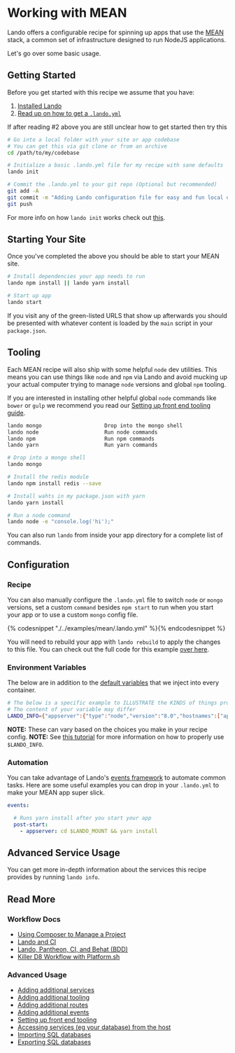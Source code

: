 Working with MEAN
=================

Lando offers a configurable recipe for spinning up apps that use the [MEAN](https://mean.io) stack, a common set of infrastructure designed to run NodeJS applications.

Let's go over some basic usage.

<!-- toc -->

Getting Started
---------------

Before you get started with this recipe we assume that you have:

1. [Installed Lando](./../installation/system-requirements.md)
2. [Read up on how to get a `.lando.yml`](./../started.md)

If after reading #2 above you are still unclear how to get started then try this

```bash
# Go into a local folder with your site or app codebase
# You can get this via git clone or from an archive
cd /path/to/my/codebase

# Initialize a basic .lando.yml file for my recipe with sane defaults
lando init

# Commit the .lando.yml to your git repo (Optional but recommended)
git add -A
git commit -m "Adding Lando configuration file for easy and fun local development!"
git push
```

For more info on how `lando init` works check out [this](./../cli/init.md).

Starting Your Site
------------------

Once you've completed the above you should be able to start your MEAN site.

```bash
# Install dependencies your app needs to run
lando npm install || lando yarn install

# Start up app
lando start
```

If you visit any of the green-listed URLS that show up afterwards you should be presented with whatever content is loaded by the `main` script in your `package.json`.

Tooling
-------

Each MEAN recipe will also ship with some helpful `node` dev utilities. This means you can use things like `node` and `npm` via Lando and avoid mucking up your actual computer trying to manage `node` versions and global `npm` tooling.

If you are interested in installing other helpful global `node` commands like `bower` or `gulp` we recommend you read our [Setting up front end tooling guide](./../tutorials/frontend.md).

```bash
lando mongo                    Drop into the mongo shell
lando node                     Run node commands
lando npm                      Run npm commands
lando yarn                     Run yarn commands
```

```bash
# Drop into a mongo shell
lando mongo

# Install the redis module
lando npm install redis --save

# Install wahts in my package.json with yarn
lando yarn install

# Run a node command
lando node -e "console.log('hi');"
```

You can also run `lando` from inside your app directory for a complete list of commands.

Configuration
-------------

### Recipe

You can also manually configure the `.lando.yml` file to switch `node` or `mongo` versions, set a custom `command` besides `npm start` to run when you start your app or to use a custom `mongo` config file.

{% codesnippet "./../examples/mean/.lando.yml" %}{% endcodesnippet %}

You will need to rebuild your app with `lando rebuild` to apply the changes to this file. You can check out the full code for this example [over here](https://github.com/lando/lando/tree/master/examples/mean).

### Environment Variables

The below are in addition to the [default variables](./../config/env.md#default-environment-variables) that we inject into every container.

```bash
# The below is a specific example to ILLUSTRATE the KINDS of things provided by this variable
# The content of your variable may differ
LANDO_INFO={"appserver":{"type":"node","version":"8.0","hostnames":["appserver"]},"database":{"type":"mongo","version":"3.2","hostnames":["database"],"internal_connection":{"host":"database","port":27017},"external_connection":{"host":"localhost","port":true}}}
```

**NOTE:** These can vary based on the choices you make in your recipe config.
**NOTE:** See [this tutorial](./../tutorials/lando-info.md) for more information on how to properly use `$LANDO_INFO`.

### Automation

You can take advantage of Lando's [events framework](./../config/events.md) to automate common tasks. Here are some useful examples you can drop in your `.lando.yml` to make your MEAN app super slick.

```yml
events:

  # Runs yarn install after you start your app
  post-start:
    - appserver: cd $LANDO_MOUNT && yarn install

```

Advanced Service Usage
----------------------

You can get more in-depth information about the services this recipe provides by running `lando info`.

Read More
---------

### Workflow Docs

*   [Using Composer to Manage a Project](http://docs.devwithlando.io/tutorials/composer-tutorial.html)
*   [Lando and CI](http://docs.devwithlando.io/tutorials/lando-and-ci.html)
*   [Lando, Pantheon, CI, and Behat (BDD)](http://docs.devwithlando.io/tutorials/lando-pantheon-workflow.html)
*   [Killer D8 Workflow with Platform.sh](https://thinktandem.io/blog/2017/10/23/killer-d8-workflow-using-lando-and-platform-sh/)

### Advanced Usage

*   [Adding additional services](http://docs.devwithlando.io/tutorials/setup-additional-services.html)
*   [Adding additional tooling](http://docs.devwithlando.io/tutorials/setup-additional-tooling.html)
*   [Adding additional routes](http://docs.devwithlando.io/config/proxy.html)
*   [Adding additional events](http://docs.devwithlando.io/config/events.html)
*   [Setting up front end tooling](http://docs.devwithlando.io/tutorials/frontend.html)
*   [Accessing services (eg your database) from the host](http://docs.devwithlando.io/tutorials/frontend.html)
*   [Importing SQL databases](http://docs.devwithlando.io/tutorials/db-import.html)
*   [Exporting SQL databases](http://docs.devwithlando.io/tutorials/db-export.html)
